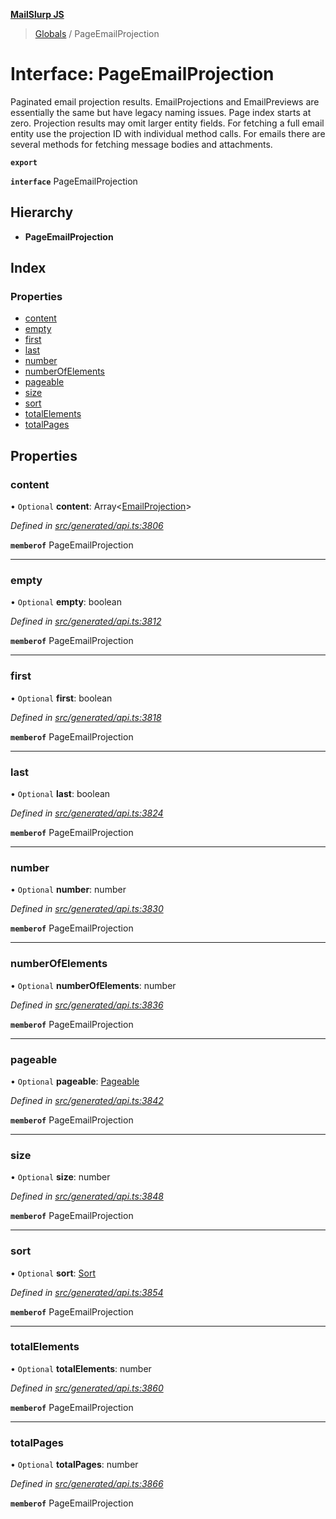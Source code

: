 **[MailSlurp JS](../README.md)**

> [Globals](../README.md) / PageEmailProjection

# Interface: PageEmailProjection

Paginated email projection results. EmailProjections and EmailPreviews are essentially the same but have legacy naming issues. Page index starts at zero. Projection results may omit larger entity fields. For fetching a full email entity use the projection ID with individual method calls. For emails there are several methods for fetching message bodies and attachments.

**`export`** 

**`interface`** PageEmailProjection

## Hierarchy

* **PageEmailProjection**

## Index

### Properties

* [content](pageemailprojection.md#content)
* [empty](pageemailprojection.md#empty)
* [first](pageemailprojection.md#first)
* [last](pageemailprojection.md#last)
* [number](pageemailprojection.md#number)
* [numberOfElements](pageemailprojection.md#numberofelements)
* [pageable](pageemailprojection.md#pageable)
* [size](pageemailprojection.md#size)
* [sort](pageemailprojection.md#sort)
* [totalElements](pageemailprojection.md#totalelements)
* [totalPages](pageemailprojection.md#totalpages)

## Properties

### content

• `Optional` **content**: Array\<[EmailProjection](emailprojection.md)>

*Defined in [src/generated/api.ts:3806](https://github.com/mailslurp/mailslurp-client/blob/98c6efc/src/generated/api.ts#L3806)*

**`memberof`** PageEmailProjection

___

### empty

• `Optional` **empty**: boolean

*Defined in [src/generated/api.ts:3812](https://github.com/mailslurp/mailslurp-client/blob/98c6efc/src/generated/api.ts#L3812)*

**`memberof`** PageEmailProjection

___

### first

• `Optional` **first**: boolean

*Defined in [src/generated/api.ts:3818](https://github.com/mailslurp/mailslurp-client/blob/98c6efc/src/generated/api.ts#L3818)*

**`memberof`** PageEmailProjection

___

### last

• `Optional` **last**: boolean

*Defined in [src/generated/api.ts:3824](https://github.com/mailslurp/mailslurp-client/blob/98c6efc/src/generated/api.ts#L3824)*

**`memberof`** PageEmailProjection

___

### number

• `Optional` **number**: number

*Defined in [src/generated/api.ts:3830](https://github.com/mailslurp/mailslurp-client/blob/98c6efc/src/generated/api.ts#L3830)*

**`memberof`** PageEmailProjection

___

### numberOfElements

• `Optional` **numberOfElements**: number

*Defined in [src/generated/api.ts:3836](https://github.com/mailslurp/mailslurp-client/blob/98c6efc/src/generated/api.ts#L3836)*

**`memberof`** PageEmailProjection

___

### pageable

• `Optional` **pageable**: [Pageable](pageable.md)

*Defined in [src/generated/api.ts:3842](https://github.com/mailslurp/mailslurp-client/blob/98c6efc/src/generated/api.ts#L3842)*

**`memberof`** PageEmailProjection

___

### size

• `Optional` **size**: number

*Defined in [src/generated/api.ts:3848](https://github.com/mailslurp/mailslurp-client/blob/98c6efc/src/generated/api.ts#L3848)*

**`memberof`** PageEmailProjection

___

### sort

• `Optional` **sort**: [Sort](sort.md)

*Defined in [src/generated/api.ts:3854](https://github.com/mailslurp/mailslurp-client/blob/98c6efc/src/generated/api.ts#L3854)*

**`memberof`** PageEmailProjection

___

### totalElements

• `Optional` **totalElements**: number

*Defined in [src/generated/api.ts:3860](https://github.com/mailslurp/mailslurp-client/blob/98c6efc/src/generated/api.ts#L3860)*

**`memberof`** PageEmailProjection

___

### totalPages

• `Optional` **totalPages**: number

*Defined in [src/generated/api.ts:3866](https://github.com/mailslurp/mailslurp-client/blob/98c6efc/src/generated/api.ts#L3866)*

**`memberof`** PageEmailProjection
